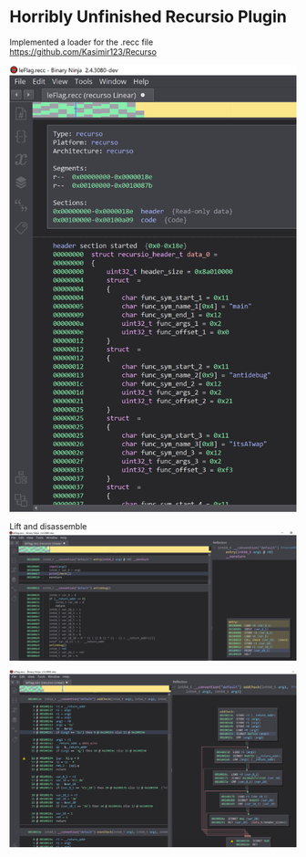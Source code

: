 # Horribly Unfinished Recursio Plugin

Implemented a loader for the .recc file https://github.com/Kasimir123/Recurso


![c](images/loader.png)

Lift and disassemble
![a](images/dis_lift.png)

![b](images/dis_lift2.png)